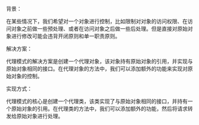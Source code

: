 背景：

在某些情况下，我们希望对一个对象进行控制，比如限制对对象的访问权限、在访问对象之前做一些预处理、或者在访问对象之后做一些后处理。但是直接对原始对象进行修改可能会违背开闭原则和单一职责原则。

解决方案：

代理模式的解决方案是创建一个代理对象，该对象持有原始对象的引用，并实现与原始对象相同的接口。在代理对象的方法中，我们可以添加额外的功能来实现对原始对象的控制。

实现方式：

代理模式的核心是创建一个代理类，该类实现了与原始对象相同的接口，并持有一个原始对象的引用。在代理类的方法中，我们可以添加额外的功能，然后将请求转发给原始对象进行处理。

